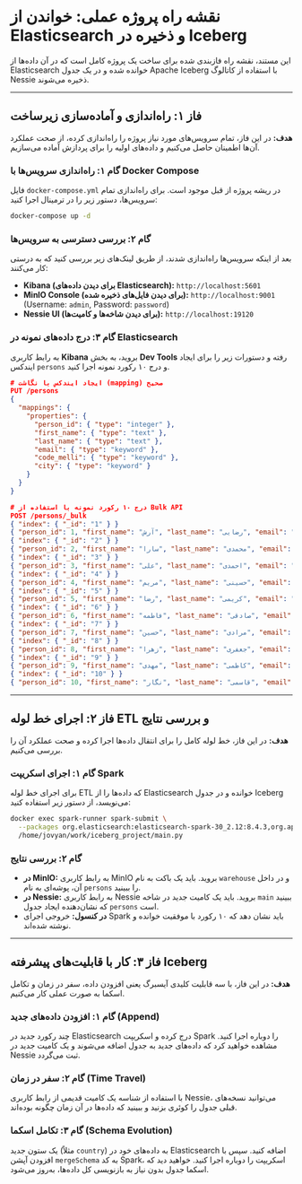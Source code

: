 # نقشه راه پروژه عملی: خواندن از Elasticsearch و ذخیره در Iceberg

این مستند، نقشه راه فازبندی شده برای ساخت یک پروژه کامل است که در آن داده‌ها از Elasticsearch خوانده شده و در یک جدول Apache Iceberg با استفاده از کاتالوگ Nessie ذخیره می‌شوند.

---

## فاز ۱: راه‌اندازی و آماده‌سازی زیرساخت

**هدف:** در این فاز، تمام سرویس‌های مورد نیاز پروژه را راه‌اندازی کرده، از صحت عملکرد آن‌ها اطمینان حاصل می‌کنیم و داده‌های اولیه را برای پردازش آماده می‌سازیم.

### گام ۱: راه‌اندازی سرویس‌ها با Docker Compose

فایل `docker-compose.yml` در ریشه پروژه از قبل موجود است. برای راه‌اندازی تمام سرویس‌ها، دستور زیر را در ترمینال اجرا کنید:

```bash
docker-compose up -d
```

### گام ۲: بررسی دسترسی به سرویس‌ها

بعد از اینکه سرویس‌ها راه‌اندازی شدند، از طریق لینک‌های زیر بررسی کنید که به درستی کار می‌کنند:

*   **Kibana (برای دیدن داده‌های Elasticsearch):** `http://localhost:5601`
*   **MinIO Console (برای دیدن فایل‌های ذخیره شده):** `http://localhost:9001` (Username: `admin`, Password: `password`)
*   **Nessie UI (برای دیدن شاخه‌ها و کامیت‌ها):** `http://localhost:19120`

### گام ۳: درج داده‌های نمونه در Elasticsearch

به رابط کاربری **Kibana** بروید، به بخش **Dev Tools** رفته و دستورات زیر را برای ایجاد ایندکس `persons` و درج ۱۰ رکورد نمونه اجرا کنید.

```json
# ایجاد ایندکس با نگاشت (mapping) صحیح
PUT /persons
{
  "mappings": {
    "properties": {
      "person_id": { "type": "integer" },
      "first_name": { "type": "text" },
      "last_name": { "type": "text" },
      "email": { "type": "keyword" },
      "code_melli": { "type": "keyword" },
      "city": { "type": "keyword" }
    }
  }
}

# درج ۱۰ رکورد نمونه با استفاده از Bulk API
POST /persons/_bulk
{ "index": { "_id": "1" } }
{ "person_id": 1, "first_name": "آرش", "last_name": "رضایی", "email": "arash.rezaei@example.com", "code_melli": "0012345678", "city": "تهران" }
{ "index": { "_id": "2" } }
{ "person_id": 2, "first_name": "سارا", "last_name": "محمدی", "email": "sara.mohammadi@example.com", "code_melli": "0023456789", "city": "اصفهان" }
{ "index": { "_id": "3" } }
{ "person_id": 3, "first_name": "علی", "last_name": "احمدی", "email": "ali.ahmadi@example.com", "code_melli": "0034567890", "city": "شیراز" }
{ "index": { "_id": "4" } }
{ "person_id": 4, "first_name": "مریم", "last_name": "حسینی", "email": "maryam.hosseini@example.com", "code_melli": "0045678901", "city": "تهران" }
{ "index": { "_id": "5" } }
{ "person_id": 5, "first_name": "رضا", "last_name": "کریمی", "email": "reza.karimi@example.com", "code_melli": "0056789012", "city": "مشهد" }
{ "index": { "_id": "6" } }
{ "person_id": 6, "first_name": "فاطمه", "last_name": "صادقی", "email": "fatemeh.sadeghi@example.com", "code_melli": "0067890123", "city": "تبریز" }
{ "index": { "_id": "7" } }
{ "person_id": 7, "first_name": "حسین", "last_name": "مرادی", "email": "hossein.moradi@example.com", "code_melli": "0078901234", "city": "اصفهان" }
{ "index": { "_id": "8" } }
{ "person_id": 8, "first_name": "زهرا", "last_name": "جعفری", "email": "zahra.jafari@example.com", "code_melli": "0089012345", "city": "شیراز" }
{ "index": { "_id": "9" } }
{ "person_id": 9, "first_name": "مهدی", "last_name": "کاظمی", "email": "mehdi.kazemi@example.com", "code_melli": "0090123456", "city": "تهران" }
{ "index": { "_id": "10" } }
{ "person_id": 10, "first_name": "نگار", "last_name": "قاسمی", "email": "negar.ghasemi@example.com", "code_melli": "0101234567", "city": "کرج" }
```

---

## فاز ۲: اجرای خط لوله ETL و بررسی نتایج

**هدف:** در این فاز، خط لوله کامل را برای انتقال داده‌ها اجرا کرده و صحت عملکرد آن را بررسی می‌کنیم.

### گام ۱: اجرای اسکریپت Spark

برای اجرای خط لوله ETL که داده‌ها را از Elasticsearch خوانده و در جدول Iceberg می‌نویسد، از دستور زیر استفاده کنید:

```bash
docker exec spark-runner spark-submit \
  --packages org.elasticsearch:elasticsearch-spark-30_2.12:8.4.3,org.apache.iceberg:iceberg-spark-runtime-3.5_2.12:1.4.2,org.projectnessie.nessie-integrations:nessie-spark-extensions-3.5_2.12:0.75.0 \
  /home/jovyan/work/iceberg_project/main.py
```

### گام ۲: بررسی نتایج

*   **در MinIO:** به رابط کاربری MinIO بروید. باید یک باکت به نام `warehouse` و در داخل آن، پوشه‌ای به نام `persons` را ببینید.
*   **در Nessie:** به رابط کاربری Nessie بروید. باید یک کامیت جدید در شاخه `main` ببینید که نشان‌دهنده ایجاد جدول `persons` است.
*   **در کنسول:** خروجی اجرای Spark باید نشان دهد که ۱۰ رکورد با موفقیت خوانده و نوشته شده‌اند.

---

## فاز ۳: کار با قابلیت‌های پیشرفته Iceberg

**هدف:** در این فاز، با سه قابلیت کلیدی آیسبرگ یعنی افزودن داده، سفر در زمان و تکامل اسکما به صورت عملی کار می‌کنیم.

### گام ۱: افزودن داده‌های جدید (Append)

چند رکورد جدید در Elasticsearch درج کرده و اسکریپت Spark را دوباره اجرا کنید. مشاهده خواهید کرد که داده‌های جدید به جدول اضافه می‌شوند و یک کامیت جدید در Nessie ثبت می‌گردد.

### گام ۲: سفر در زمان (Time Travel)

با استفاده از شناسه یک کامیت قدیمی از رابط کاربری Nessie، می‌توانید نسخه‌های قبلی جدول را کوئری بزنید و ببینید که داده‌ها در آن زمان چگونه بوده‌اند.

### گام ۳: تکامل اسکما (Schema Evolution)

یک ستون جدید (مثلاً `country`) به داده‌های خود در Elasticsearch اضافه کنید. سپس با افزودن آپشن `mergeSchema` به کد Spark، اسکریپت را دوباره اجرا کنید. خواهید دید که اسکما جدول بدون نیاز به بازنویسی کل داده‌ها، به‌روز می‌شود.

```